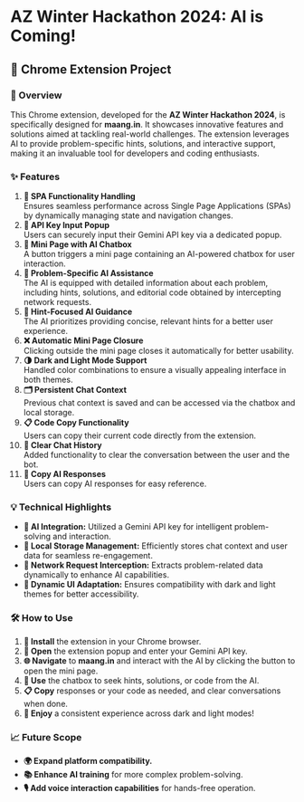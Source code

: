 <h1>AZ Winter Hackathon 2024: AI is Coming!</h1>
<h2>🚀 Chrome Extension Project</h2>

<h3>📖 Overview</h3>
<p>This Chrome extension, developed for the <strong>AZ Winter Hackathon 2024</strong>, is specifically designed for <strong>maang.in</strong>. It showcases innovative features and solutions aimed at tackling real-world challenges. The extension leverages AI to provide problem-specific hints, solutions, and interactive support, making it an invaluable tool for developers and coding enthusiasts.</p>

<h3>✨ Features</h3>
<ol>
    <li><strong>🔄 SPA Functionality Handling</strong><br>
        Ensures seamless performance across Single Page Applications (SPAs) by dynamically managing state and navigation changes.
    </li>
    <li><strong>🔐 API Key Input Popup</strong><br>
        Users can securely input their Gemini API key via a dedicated popup.
    </li>
    <li><strong>💬 Mini Page with AI Chatbox</strong><br>
        A button triggers a mini page containing an AI-powered chatbox for user interaction.
    </li>
    <li><strong>🤖 Problem-Specific AI Assistance</strong><br>
        The AI is equipped with detailed information about each problem, including hints, solutions, and editorial code obtained by intercepting network requests.
    </li>
    <li><strong>🎯 Hint-Focused AI Guidance</strong><br>
        The AI prioritizes providing concise, relevant hints for a better user experience.
    </li>
    <li><strong>❌ Automatic Mini Page Closure</strong><br>
        Clicking outside the mini page closes it automatically for better usability.
    </li>
    <li><strong>🌗 Dark and Light Mode Support</strong><br>
        Handled color combinations to ensure a visually appealing interface in both themes.
    </li>
    <li><strong>🗂️ Persistent Chat Context</strong><br>
        Previous chat context is saved and can be accessed via the chatbox and local storage.
    </li>
    <li><strong>📋 Code Copy Functionality</strong><br>
        Users can copy their current code directly from the extension.
    </li>
    <li><strong>🧹 Clear Chat History</strong><br>
        Added functionality to clear the conversation between the user and the bot.
    </li>
    <li><strong>📎 Copy AI Responses</strong><br>
        Users can copy AI responses for easy reference.
    </li>
</ol>

<h3>💡 Technical Highlights</h3>
<ul>
    <li><strong>🤝 AI Integration:</strong> Utilized a Gemini API key for intelligent problem-solving and interaction.</li>
    <li><strong>💾 Local Storage Management:</strong> Efficiently stores chat context and user data for seamless re-engagement.</li>
    <li><strong>📡 Network Request Interception:</strong> Extracts problem-related data dynamically to enhance AI capabilities.</li>
    <li><strong>🎨 Dynamic UI Adaptation:</strong> Ensures compatibility with dark and light themes for better accessibility.</li>
</ul>

<h3>🛠️ How to Use</h3>
<ol>
    <li><strong>🔧 Install</strong> the extension in your Chrome browser.</li>
    <li><strong>🔑 Open</strong> the extension popup and enter your Gemini API key.</li>
    <li><strong>🌐 Navigate</strong> to <strong>maang.in</strong> and interact with the AI by clicking the button to open the mini page.</li>
    <li><strong>💬 Use</strong> the chatbox to seek hints, solutions, or code from the AI.</li>
    <li><strong>📋 Copy</strong> responses or your code as needed, and clear conversations when done.</li>
    <li><strong>🌈 Enjoy</strong> a consistent experience across dark and light modes!</li>
</ol>

<h3>📈 Future Scope</h3>
<ul>
    <li><strong>🌍 Expand platform compatibility.</strong></li>
    <li><strong>📚 Enhance AI training</strong> for more complex problem-solving.</li>
    <li><strong>🎙️ Add voice interaction capabilities</strong> for hands-free operation.</li>
</ul>
